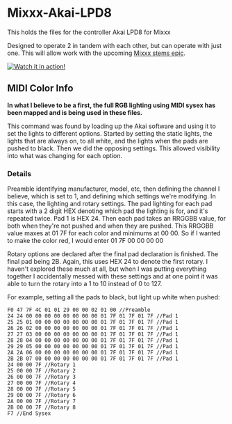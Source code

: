 # Mixxx-Akai-LPD8
This holds the files for the controller Akai LPD8 for Mixxx

Designed to operate 2 in tandem with each other, but can operate with just one. This will allow work with the upcoming [Mixxx stems epic](https://github.com/mixxxdj/mixxx/issues/13116).



[![Watch it in action!](https://img.youtube.com/vi/ao6AcOTAN0/0.jpg)](https://www.youtube.com/watch?v=ao6AcOTAN0) 

## MIDI Color Info
**In what I believe to be a first, the full RGB lighting using MIDI sysex has been mapped and is being used in these files.**

This command was found by loading up the Akai software and using it to set the lights to different options. Started by setting the static lights, the lights that are always on, to all white, and the lights when the pads are pushed to black. Then we did the opposing settings. This allowed visibility into what was changing for each option.

### Details
Preamble identifying manufacturer, model, etc, then defining the channel I believe, which is set to 1, and defining which settings we're modifying. In this case, the lighting and rotary settings. 
The pad lighting for each pad starts with a 2 digit HEX denoting which pad the lighting is for, and it's repeated twice. Pad 1 is HEX 24. Then each pad takes an RRGGBB value, for both when they're not pushed and when they are pushed. This RRGGBB value maxes at 01 7F for each color and minimums at 00 00. So if I wanted to make the color red, I would enter 01 7F 00 00 00 00

Rotary options are declared after the final pad declaration is finished. The final pad being 2B. Again, this uses HEX 24 to denote the first rotary. I haven't explored these much at all, but when I was putting everything together I accidentally messed with these settings and at one point it was able to turn the rotary into a 1 to 10 instead of 0 to 127.


For example, setting all the pads to black, but light up white when pushed:
```
F0 47 7F 4C 01 01 29 00 00 02 01 00 //Preamble
24 24 00 00 00 00 00 00 00 00 01 7F 01 7F 01 7F //Pad 1
25 25 01 00 00 00 00 00 00 00 01 7F 01 7F 01 7F //Pad 1
26 26 02 00 00 00 00 00 00 00 01 7F 01 7F 01 7F //Pad 1
27 27 03 00 00 00 00 00 00 00 01 7F 01 7F 01 7F //Pad 1
28 28 04 00 00 00 00 00 00 00 01 7F 01 7F 01 7F //Pad 1
29 29 05 00 00 00 00 00 00 00 01 7F 01 7F 01 7F //Pad 1
2A 2A 06 00 00 00 00 00 00 00 01 7F 01 7F 01 7F //Pad 1
2B 2B 07 00 00 00 00 00 00 00 01 7F 01 7F 01 7F //Pad 1
24 00 00 7F //Rotary 1
25 00 00 7F //Rotary 2
26 00 00 7F //Rotary 3
27 00 00 7F //Rotary 4
28 00 00 7F //Rotary 5
29 00 00 7F //Rotary 6
2A 00 00 7F //Rotary 7
2B 00 00 7F //Rotary 8
F7 //End Sysex
```
